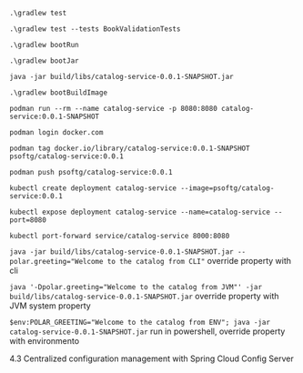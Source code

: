 `.\gradlew test`

`.\gradlew test --tests BookValidationTests`

`.\gradlew bootRun`

`.\gradlew bootJar`

`java -jar build/libs/catalog-service-0.0.1-SNAPSHOT.jar`

`.\gradlew bootBuildImage`

`podman run --rm --name catalog-service -p 8080:8080 catalog-service:0.0.1-SNAPSHOT`

`podman login docker.com`

`podman tag docker.io/library/catalog-service:0.0.1-SNAPSHOT psoftg/catalog-service:0.0.1`

`podman push psoftg/catalog-service:0.0.1`

`kubectl create deployment catalog-service --image=psoftg/catalog-service:0.0.1`

`kubectl expose deployment catalog-service --name=catalog-service --port=8080`

`kubectl port-forward service/catalog-service 8000:8080`

`java -jar build/libs/catalog-service-0.0.1-SNAPSHOT.jar --polar.greeting="Welcome to the catalog from CLI"` override property with cli

`java '-Dpolar.greeting="Welcome to the catalog from JVM"' -jar build/libs/catalog-service-0.0.1-SNAPSHOT.jar` override property with JVM system property

`$env:POLAR_GREETING="Welcome to the catalog from ENV"; java -jar catalog-service-0.0.1-SNAPSHOT.jar` run in powershell, override property with environmento

4.3 Centralized configuration management with Spring Cloud Config Server